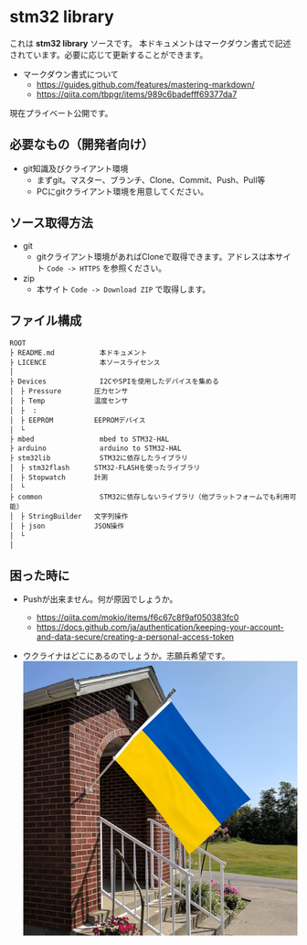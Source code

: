 # stm32 library

これは **stm32 library** ソースです。
本ドキュメントはマークダウン書式で記述されています。必要に応じて更新することができます。
- マークダウン書式について
	- https://guides.github.com/features/mastering-markdown/
	- https://qiita.com/tbpgr/items/989c6badefff69377da7

現在プライベート公開です。

## 必要なもの（開発者向け）
- git知識及びクライアント環境
	- まずgit。マスター、ブランチ、Clone、Commit、Push、Pull等
	- PCにgitクライアント環境を用意してください。

## ソース取得方法
- git
	- gitクライアント環境があればCloneで取得できます。アドレスは本サイト `Code -> HTTPS` を参照ください。
- zip
	- 本サイト `Code -> Download ZIP` で取得します。

## ファイル構成

```
ROOT
├ README.md           本ドキュメント
├ LICENCE             本ソースライセンス
│
├ Devices             I2CやSPIを使用したデバイスを集める
│　├ Pressure        圧力センサ
│　├ Temp            温度センサ
│　├  :              
│　├ EEPROM          EEPROMデバイス
│　└                 
├ mbed                mbed to STM32-HAL
├ arduino             arduino to STM32-HAL
├ stm32lib            STM32に依存したライブラリ
│　├ stm32flash      STM32-FLASHを使ったライブラリ
│　├ Stopwatch       計測
│　└                 
├ common              STM32に依存しないライブラリ（他プラットフォームでも利用可能）
│　├ StringBuilder   文字列操作
│　├ json            JSON操作
│　└                 
│
```

## 困った時に
- Pushが出来ません。何が原因でしょうか。
	- https://qiita.com/mokio/items/f6c67c8f9af050383fc0
	- https://docs.github.com/ja/authentication/keeping-your-account-and-data-secure/creating-a-personal-access-token

- ウクライナはどこにあるのでしょうか。志願兵希望です。
	![alt内容](495.jpg)


